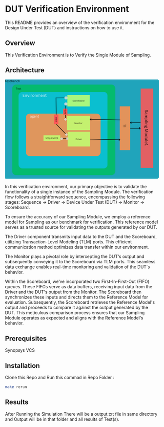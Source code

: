 # DUT Verification Environment

This README provides an overview of the verification environment for the Design Under Test (DUT) and instructions on how to use it.

## Overview

This Verification Environment is to Verify the Single Module of Sampling. 

## Architecture

![Verification Environment Architecture](Sampling.png)

In this verification environment, our primary objective is to validate the functionality of a single instance of the Sampling Module. The verification flow follows a straightforward sequence, encompassing the following stages: Sequence -> Driver -> Device Under Test (DUT) -> Monitor -> Scoreboard.

To ensure the accuracy of our Sampling Module, we employ a reference model for Sampling as our benchmark for verification. This reference model serves as a trusted source for validating the outputs generated by our DUT.

The Driver component transmits input data to the DUT and the Scoreboard, utilizing Transaction-Level Modeling (TLM) ports. This efficient communication method optimizes data transfer within our environment.

The Monitor plays a pivotal role by intercepting the DUT's output and subsequently conveying it to the Scoreboard via TLM ports. This seamless data exchange enables real-time monitoring and validation of the DUT's behavior.

Within the Scoreboard, we've incorporated two First-In-First-Out (FIFO) queues. These FIFOs serve as data buffers, receiving input data from the Driver and the DUT's output from the Monitor. The Scoreboard then synchronizes these inputs and directs them to the Reference Model for evaluation. Subsequently, the Scoreboard retrieves the Reference Model's output and proceeds to compare it against the output generated by the DUT. This meticulous comparison process ensures that our Sampling Module operates as expected and aligns with the Reference Model's behavior.



## Prerequisites

Synopsys VCS

## Installation

Clone this Repo and Run this commad in Repo Folder : 
```bash
make rerun
```

## Results 

After Running the Simulation There will be a output.txt file in same directory and Output will be in that folder and all results of Test(s).
